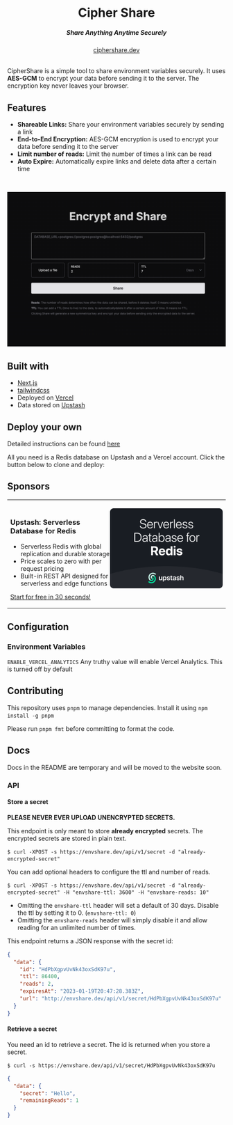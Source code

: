<div align="center">
    <h1 align="center">Cipher Share</h1>
    <h5>Share Anything Anytime Securely</h5>
</div>

<div align="center">
  <a href="https://ciphershare.dev">ciphershare.dev</a>
</div>
<br/>

CipherShare is a simple tool to share environment variables securely. It uses
**AES-GCM** to encrypt your data before sending it to the server. The encryption
key never leaves your browser.

## Features

- **Shareable Links:** Share your environment variables securely by sending a
  link
- **End-to-End Encryption:** AES-GCM encryption is used to encrypt your data
  before sending it to the server
- **Limit number of reads:** Limit the number of times a link can be read
- **Auto Expire:** Automatically expire links and delete data after a certain
  time

<br/>

![](img/envshare.png)

## Built with

- [Next.js](https://nextjs.org)
- [tailwindcss](https://tailwindcss.com)
- Deployed on [Vercel](https://vercel.com)
- Data stored on [Upstash](https://upstash.com)

## Deploy your own

Detailed instructions can be found [here](https://envshare.dev/deploy)

All you need is a Redis database on Upstash and a Vercel account. Click the
button below to clone and deploy:

## Sponsors

<table>
<tr>
<td>
  <img width="1000" height="0">
  <a href="https://upstash.com/" >
  <img src="https://raw.githubusercontent.com/upstash/sponsorship/master/redis.png" alt="Upstash" width="260" align="right">
  </a>
<h3>Upstash: Serverless Database for Redis</h3>

<ul>
    <li>Serverless Redis with global replication and durable storage</li>
    <li>Price scales to zero with per request pricing</li>
    <li>Built-in REST API designed for serverless and edge functions</li>
  </ul>

[Start for free in 30 seconds!](https://upstash.com/)

</td>
</tr>
</table>

## Configuration

### Environment Variables

`ENABLE_VERCEL_ANALYTICS` Any truthy value will enable Vercel Analytics. This is turned off by default

## Contributing

This repository uses `pnpm` to manage dependencies. Install it using
`npm install -g pnpm`

Please run `pnpm fmt` before committing to format the code.

## Docs

Docs in the README are temporary and will be moved to the website soon.

### API

#### Store a secret

**PLEASE NEVER EVER UPLOAD UNENCRYPTED SECRETS.**

This endpoint is only meant to store **already encrypted** secrets. The
encrypted secrets are stored in plain text.

```sh-session
$ curl -XPOST -s https://envshare.dev/api/v1/secret -d "already-encrypted-secret"
```

You can add optional headers to configure the ttl and number of reads.

```sh-session
$ curl -XPOST -s https://envshare.dev/api/v1/secret -d "already-encrypted-secret" -H "envshare-ttl: 3600" -H "envshare-reads: 10"
```

- Omitting the `envshare-ttl` header will set a default of 30 days. Disable the
  ttl by setting it to 0. (`envshare-ttl: 0`)
- Omitting the `envshare-reads` header will simply disable it and allow reading
  for an unlimited number of times.

This endpoint returns a JSON response with the secret id:

```json
{
  "data": {
    "id": "HdPbXgpvUvNk43oxSdK97u",
    "ttl": 86400,
    "reads": 2,
    "expiresAt": "2023-01-19T20:47:28.383Z",
    "url": "http://envshare.dev/api/v1/secret/HdPbXgpvUvNk43oxSdK97u"
  }
}
```

#### Retrieve a secret

You need an id to retrieve a secret. The id is returned when you store a secret.

```sh-session
$ curl -s https://envshare.dev/api/v1/secret/HdPbXgpvUvNk43oxSdK97u
```

```json
{
  "data": {
    "secret": "Hello",
    "remainingReads": 1
  }
}
```
